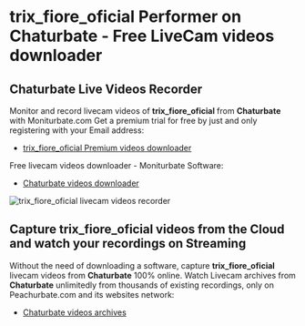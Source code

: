 # trix_fiore_oficial Performer on Chaturbate - Free LiveCam videos downloader

## Chaturbate Live Videos Recorder

Monitor and record livecam videos of **trix_fiore_oficial** from **Chaturbate** with Moniturbate.com
Get a premium trial for free by just and only registering with your Email address:
* [trix_fiore_oficial Premium videos downloader](https://moniturbate.com/request-demo-licence-key.html)

Free livecam videos downloader - Moniturbate Software:
* [Chaturbate videos downloader](https://moniturbate.com/moniturbate-download-software.html)

![trix_fiore_oficial livecam videos recorder](https://peachurnet.com/templates/moniturbate-software.png)


## Capture trix_fiore_oficial videos from the Cloud and watch your recordings on Streaming

Without the need of downloading a software, capture **trix_fiore_oficial** livecam videos from **Chaturbate** 100% online.
Watch Livecam archives from **Chaturbate** unlimitedly from thousands of existing recordings, only on Peachurbate.com and its websites network:
* [Chaturbate videos archives](https://peachurnet.com/)